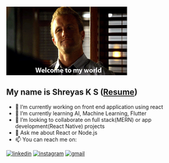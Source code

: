 
![welcome](https://raw.githubusercontent.com/shreyas4156/shreyas4156/main/welcome.gif)

## My name is Shreyas K S ([Resume](https://drive.google.com/file/d/1Dp-dEbAwPdShggMLx0-1sqoKmd1wWdYj/view))

- 🔭 I’m currently working on front end application using react
- 🌱 I’m currently learning AI, Machine Learning, Flutter
- 👯 I’m looking to collaborate on full stack(MERN) or app development(React Native) projects
- 💬 Ask me about React or Node.js
- 📫 You can reach me on:  

[1]: https://www.linkedin.com/in/shreyas4156/
[2]: https://www.instagram.com/shreyas_kashyap_
[3]: https://www.shreyas4156@gmail.com

  [![linkedin](https://img.icons8.com/doodle/48/000000/linkedin-circled.png)][1]
  [![instagram](https://img.icons8.com/doodle/48/instagram-new.png)][2]
  [![gmail](https://img.icons8.com/doodle/1x/gmail.png)][3]
